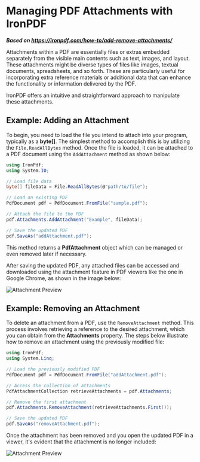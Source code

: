 # Managing PDF Attachments with IronPDF

***Based on <https://ironpdf.com/how-to/add-remove-attachments/>***


Attachments within a PDF are essentially files or extras embedded separately from the visible main contents such as text, images, and layout. These attachments might be diverse types of files like images, textual documents, spreadsheets, and so forth. These are particularly useful for incorporating extra reference materials or additional data that can enhance the functionality or information delivered by the PDF.

IronPDF offers an intuitive and straightforward approach to manipulate these attachments.

## Example: Adding an Attachment

To begin, you need to load the file you intend to attach into your program, typically as a **byte[]**. The simplest method to accomplish this is by utilizing the `File.ReadAllBytes` method. Once the file is loaded, it can be attached to a PDF document using the `AddAttachment` method as shown below:

```cs
using IronPdf;
using System.IO;

// Load file data
byte[] fileData = File.ReadAllBytes(@"path/to/file");

// Load an existing PDF
PdfDocument pdf = PdfDocument.FromFile("sample.pdf");

// Attach the file to the PDF
pdf.Attachments.AddAttachment("Example", fileData);

// Save the updated PDF
pdf.SaveAs("addAttachment.pdf");
```

This method returns a **PdfAttachment** object which can be managed or even removed later if necessary.

After saving the updated PDF, any attached files can be accessed and downloaded using the attachment feature in PDF viewers like the one in Google Chrome, as shown in the image below:

![Attachment Preview](https://ironpdf.com/static-assets/pdf/how-to/add-remove-attachments/attachment-example.png)

## Example: Removing an Attachment

To delete an attachment from a PDF, use the `RemoveAttachment` method. This process involves retrieving a reference to the desired attachment, which you can obtain from the **Attachments** property. The steps below illustrate how to remove an attachment using the previously modified file:

```cs
using IronPdf;
using System.Linq;

// Load the previously modified PDF
PdfDocument pdf = PdfDocument.FromFile("addAttachment.pdf");

// Access the collection of attachments
PdfAttachmentCollection retrieveAttachments = pdf.Attachments;

// Remove the first attachment
pdf.Attachments.RemoveAttachment(retrieveAttachments.First());

// Save the updated PDF
pdf.SaveAs("removeAttachment.pdf");
```

Once the attachment has been removed and you open the updated PDF in a viewer, it's evident that the attachment is no longer included:

![Attachment Preview](https://ironpdf.com/static-assets/pdf/how-to/add-remove-attachments/removeattachment-example.png)